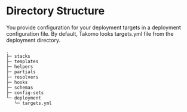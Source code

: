 # Directory Structure

You provide configuration for your deployment targets in a deployment configuration file. By default, Takomo looks targets.yml file from the deployment directory.

```shell
.
├─ stacks
├─ templates
├─ helpers
├─ partials
├─ resolvers
├─ hooks
├─ schemas
├─ config-sets
└─ deployment
   └─ targets.yml
```